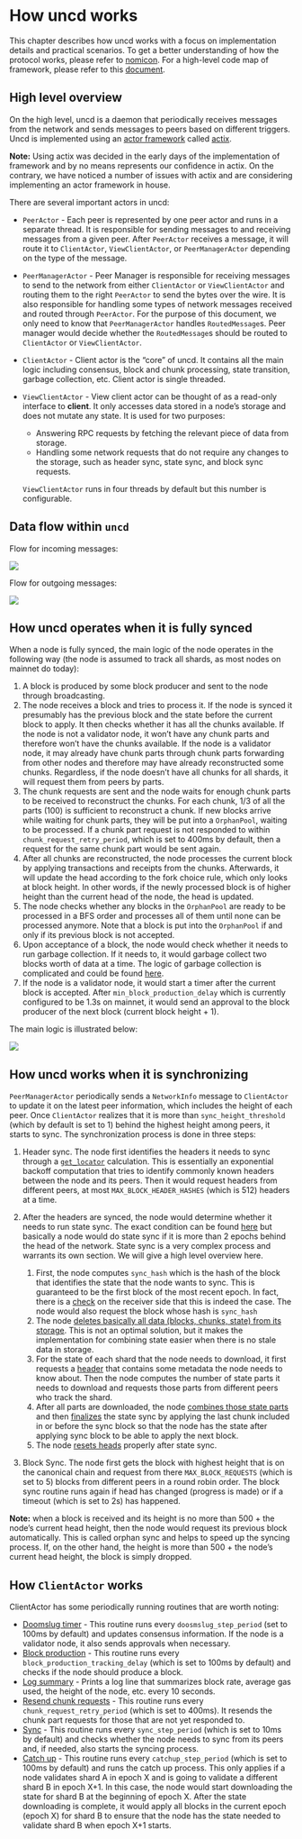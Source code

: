 # How uncd works

This chapter describes how uncd works with a focus on implementation details
and practical scenarios. To get a better understanding of how the protocol
works, please refer to [nomicon](https://nomicon.io). For a high-level code map
of framework, please refer to this [document](../).

## High level overview

On the high level, uncd is a daemon that periodically receives messages from
the network and sends messages to peers based on different triggers. Uncd is
implemented using an [actor
framework](https://en.wikipedia.org/wiki/Actor_model) called
[actix](https://docs.rs/actix).

**Note:** Using actix was decided in the early days of the implementation of
framework and by no means represents our confidence in actix. On the contrary, we
have noticed a number of issues with actix and are considering implementing an
actor framework in house.

There are several important actors in uncd:

* `PeerActor` - Each peer is represented by one peer actor and runs in a separate
  thread. It is responsible for sending messages to and receiving messages from
  a given peer. After `PeerActor` receives a message, it will route it to
  `ClientActor`, `ViewClientActor`, or `PeerManagerActor` depending on the type
  of the message.

* `PeerManagerActor` - Peer Manager is responsible for receiving messages to send
  to the network from either `ClientActor` or `ViewClientActor` and routing them to
  the right `PeerActor` to send the bytes over the wire. It is also responsible for
  handling some types of network messages received and routed through `PeerActor`.
  For the purpose of this document, we only need to know that `PeerManagerActor`
  handles `RoutedMessage`s. Peer manager would decide whether the `RoutedMessage`s
  should be routed to `ClientActor` or `ViewClientActor`.

* `ClientActor` - Client actor is the “core” of uncd. It contains all the main
  logic including consensus, block and chunk processing, state transition, garbage
  collection, etc. Client actor is single threaded.

* `ViewClientActor` - View client actor can be thought of as a read-only interface
  to **client**. It only accesses data stored in a node’s storage and does not mutate
  any state. It is used for two purposes:

    * Answering RPC requests by fetching the relevant piece of data from storage.
    * Handling some network requests that do not require any changes to the
      storage, such as header sync, state sync, and block sync requests.

  `ViewClientActor` runs in four threads by default but this number is configurable.

## Data flow within `uncd`

Flow for incoming messages:

![](https://user-images.githubusercontent.com/1711539/195619986-25798cde-8a91-4721-86bd-93fa924b483a.png)


Flow for outgoing messages:

![](https://user-images.githubusercontent.com/1711539/195626792-7697129b-7f9c-4953-b939-0b9bcacaf72c.png)


## How uncd operates when it is fully synced

When a node is fully synced, the main logic of the node operates in the
following way (the node is assumed to track all shards, as most nodes on mainnet
do today):

1. A block is produced by some block producer and sent to the node through
   broadcasting.
2. The node receives a block and tries to process it. If the node is synced it
   presumably has the previous block and the state before the current block to
   apply. It then checks whether it has all the chunks available. If the node is
   not a validator node, it won’t have any chunk parts and therefore won’t have
   the chunks available. If the node is a validator node, it may already have
   chunk parts through chunk parts forwarding from other nodes and therefore may
   have already reconstructed some chunks. Regardless, if the node doesn’t have all
   chunks for all shards, it will request them from peers by parts.
3. The chunk requests are sent and the node waits for enough chunk parts to be
   received to reconstruct the chunks. For each chunk, 1/3 of all the parts
   <!-- TODO: Is 100 the number of all the parts or one third of all the parts? -->
   (100) is sufficient to reconstruct a chunk. If new blocks arrive while waiting
   for chunk parts, they will be put into a `OrphanPool`, waiting to be processed.
   If a chunk part request is not responded to within `chunk_request_retry_period`,
   which is set to 400ms by default, then a request for the same chunk part
   would be sent again.
4. After all chunks are reconstructed, the node processes the current block by
   applying transactions and receipts from the chunks. Afterwards, it will
   update the head according to the fork choice rule, which only looks at block
   height. In other words, if the newly processed block is of higher height than
   the current head of the node, the head is updated.
5. The node checks whether any blocks in the `OrphanPool` are ready to be
   processed in a BFS order and processes all of them until none can be
   processed anymore. Note that a block is put into the `OrphanPool` if and
   only if its previous block is not accepted.
6. Upon acceptance of a block, the node would check whether it needs to run
   garbage collection. If it needs to, it would garbage collect two blocks worth
   of data at a time. The logic of garbage collection is complicated and could
   be found [here](./gc.md).
7. If the node is a validator node, it would start a timer after the current
   block is accepted. After `min_block_production_delay` which is currently
   configured to be 1.3s on mainnet, it would send an approval to the block
   producer of the next block (current block height + 1).

The main logic is illustrated below:

![](https://user-images.githubusercontent.com/1711539/195635652-f0c7ebae-a2e5-423f-8e62-b853b815fcec.png)


## How uncd works when it is synchronizing

`PeerManagerActor` periodically sends a `NetworkInfo` message to `ClientActor`
to update it on the latest peer information, which includes the height of each
peer. Once `ClientActor` realizes that it is more than `sync_height_threshold`
(which by default is set to 1) behind the highest height among peers, it starts
to sync. The synchronization process is done in three steps:

1. Header sync. The node first identifies the headers it needs to sync through a
   [`get_locator`](https://github.com/utnet-org/utility/blob/279044f09a7e6e5e3f26db4898af3655dae6eda6/chain/client/src/sync.rs#L332)
   calculation. This is essentially an exponential backoff computation that
   tries to identify commonly known headers between the node and its peers. Then
   it would request headers from different peers, at most
   `MAX_BLOCK_HEADER_HASHES` (which is 512) headers at a time.
2. After the headers are synced, the node would determine whether it needs to
   run state sync. The exact condition can be found
   [here](https://github.com/utnet-org/utility/blob/279044f09a7e6e5e3f26db4898af3655dae6eda6/chain/client/src/sync.rs#L458)
   but basically a node would do state sync if it is more than 2 epochs behind
   the head of the network. State sync is a very complex process and warrants
   its own section. We will give a high level overview here.

   1. First, the node computes `sync_hash` which is the hash of the block that
      identifies the state that the node wants to sync. This is guaranteed to be
      the first block of the most recent epoch. In fact, there is a
      [check](https://github.com/utnet-org/utility/blob/279044f09a7e6e5e3f26db4898af3655dae6eda6/chain/chain/src/chain.rs#L4292)
      on the receiver side that this is indeed the case. The node would also
      request the block whose hash is `sync_hash`
   2. The node [deletes basically all data (blocks, chunks, state) from its
      storage](https://github.com/utnet-org/utility/blob/279044f09a7e6e5e3f26db4898af3655dae6eda6/chain/chain/src/chain.rs#L1809).
      This is not an optimal solution, but it makes the implementation for
      combining state easier when there is no stale data in storage.
   3. For the state of each shard that the node needs to download, it first
      requests a
      [header](https://github.com/utnet-org/utility/blob/279044f09a7e6e5e3f26db4898af3655dae6eda6/core/primitives/src/syncing.rs#L40)
      that contains some metadata the node needs to know about. Then the node
      computes the number of state parts it needs to download and requests those
      parts from different peers who track the shard.
    4. After all parts are downloaded, the node [combines those state
       parts](https://github.com/utnet-org/utility/blob/279044f09a7e6e5e3f26db4898af3655dae6eda6/chain/client/src/client_actor.rs#L1877)
       and then
       [finalizes](https://github.com/utnet-org/utility/blob/279044f09a7e6e5e3f26db4898af3655dae6eda6/chain/chain/src/chain.rs#L3065)
       the state sync by applying the last chunk included in or before the sync
       block so that the node has the state after applying sync block to be able
       to apply the next block.
     5. The node [resets
        heads](https://github.com/utnet-org/utility/blob/279044f09a7e6e5e3f26db4898af3655dae6eda6/chain/chain/src/chain.rs#L1874)
        properly after state sync.

3. Block Sync. The node first gets the block with highest height that is on the
   canonical chain and request from there `MAX_BLOCK_REQUESTS` (which is set to 5)
   blocks from different peers in a round robin order. The block sync routine
   runs again if head has changed (progress is made) or if a timeout (which is
   set to 2s) has happened.

**Note:** when a block is received and its height is no more than 500 + the
node’s current head height, then the node would request its previous block
automatically. This is called orphan sync and helps to speed up the syncing
process. If, on the other hand, the height is more than 500 + the node’s current
head height, the block is simply dropped.
<!-- TODO: Either this note is incorrect or the block processing diagram is. -->

## How `ClientActor` works

ClientActor has some periodically running routines that are worth noting:

* [Doomslug
  timer](https://github.com/utnet-org/utility/blob/fa78002a1b4119e5efe277c3073b3f333f451ffc/chain/client/src/client_actor.rs#L1198) - 
  This routine runs every `doosmslug_step_period` (set to 100ms by default) and
  updates consensus information. If the node is a validator node, it also sends
  approvals when necessary.
* [Block
  production](https://github.com/utnet-org/utility/blob/fa78002a1b4119e5efe277c3073b3f333f451ffc/chain/client/src/client_actor.rs#L991) - 
  This routine runs every `block_production_tracking_delay` (which is set to
  100ms by default) and checks if the node should produce a block.
* [Log
  summary](https://github.com/utnet-org/utility/blob/fa78002a1b4119e5efe277c3073b3f333f451ffc/chain/client/src/client_actor.rs#L1790) - 
  Prints a log line that summarizes block rate, average gas used, the height of
  the node, etc. every 10 seconds.
* [Resend chunk
  requests](https://github.com/utnet-org/utility/blob/fa78002a1b4119e5efe277c3073b3f333f451ffc/chain/chunks/src/lib.rs#L910) - 
  This routine runs every `chunk_request_retry_period` (which is set to 400ms).
  It resends the chunk part requests for those that are not yet responded to.
* [Sync](https://github.com/utnet-org/utility/blob/fa78002a1b4119e5efe277c3073b3f333f451ffc/chain/client/src/client_actor.rs#L1629) - 
  This routine runs every `sync_step_period` (which is set to 10ms by default)
  and checks whether the node needs to sync from its peers and, if needed, also
  starts the syncing process.
* [Catch
  up](https://github.com/utnet-org/utility/blob/fa78002a1b4119e5efe277c3073b3f333f451ffc/chain/client/src/client_actor.rs#L1581) - 
  This routine runs every `catchup_step_period` (which is set to 100ms by
  default) and runs the catch up process. This only applies if a node validates
  shard A in epoch X and is going to validate a different shard B in epoch X+1.
  In this case, the node would start downloading the state for shard B at the
  beginning of epoch X. After the state downloading is complete, it would apply
  all blocks in the current epoch (epoch X) for shard B to ensure that the node
  has the state needed to validate shard B when epoch X+1 starts.
